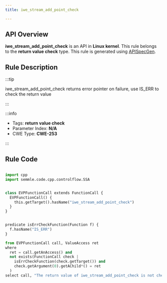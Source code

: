 ```yaml
---
title: iwe_stream_add_point_check

---
```



## API Overview
**iwe_stream_add_point_check** is an API in **Linux kernel**. This rule belongs to the **return value check** type. This rule is generated using [APISpecGen](../../tools/APISpecGen).
## Rule Description

:::tip

iwe_stream_add_point_check returns error pointer on failure, use IS_ERR to check the return value

:::

:::info

- Tags: **return value check**
- Parameter Index: **N/A**
- CWE Type: **CWE-253**

:::

## Rule Code
```python

import cpp
import semmle.code.cpp.controlflow.SSA


class EVPFunctionCall extends FunctionCall {
  EVPFunctionCall() {
    this.getTarget().hasName("iwe_stream_add_point_check")
  }
}


predicate isErrCheckFunction(Function f) {
  f.hasName("IS_ERR") 
}

from EVPFunctionCall call, ValueAccess ret
where
  ret = call.getAnAccess() and
  not exists(FunctionCall check |
    isErrCheckFunction(check.getTarget()) and
    check.getArgument(0).getAChild*() = ret
  )
select call, "The return value of iwe_stream_add_point_check is not checked with IS_ERR."
    
```